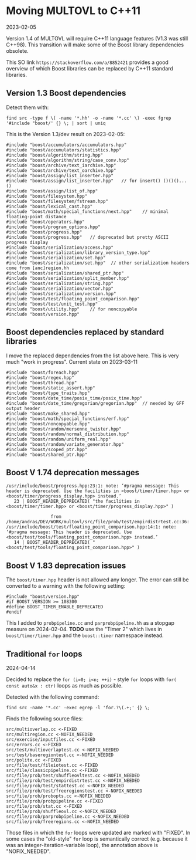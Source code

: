 # Moving MULTOVL to C++11

2023-02-05

Version 1.4 of MULTOVL will require C++11 language features
(V1.3 was still C++98). This transition will make some of the Boost
library dependencies obsolete.

This SO link `https://stackoverflow.com/a/8852421` provides a good overview
of which Boost libraries can be replaced by C++11 standard libraries.

## Version 1.3 Boost dependencies

Detect them with:

`find src -type f \( -name '*.hh' -o -name '*.cc' \) -exec fgrep '#include "boost/' {} \; | sort | uniq`

This is the Version 1.3/dev result on 2023-02-05:

```
#include "boost/accumulators/accumulators.hpp"
#include "boost/accumulators/statistics.hpp"
#include "boost/algorithm/string.hpp"
#include "boost/algorithm/string/case_conv.hpp"
#include "boost/archive/text_iarchive.hpp"
#include "boost/archive/text_oarchive.hpp"
#include "boost/assign/list_inserter.hpp"
#include "boost/assign/list_inserter.hpp"   // for insert() ()()()...()
#include "boost/assign/list_of.hpp"
#include "boost/filesystem.hpp"
#include "boost/filesystem/fstream.hpp"
#include "boost/lexical_cast.hpp"
#include "boost/math/special_functions/next.hpp"    // minimal floating-point distance
#include "boost/operators.hpp"
#include "boost/program_options.hpp"
#include "boost/progress.hpp"
#include "boost/progress.hpp"   // deprecated but pretty ASCII progress display
#include "boost/serialization/access.hpp"
#include "boost/serialization/library_version_type.hpp"
#include "boost/serialization/set.hpp"
#include "boost/serialization/set.hpp"  // other serialization headers come from [anc]region.hh
#include "boost/serialization/shared_ptr.hpp"
#include "boost/serialization/split_member.hpp"
#include "boost/serialization/string.hpp"
#include "boost/serialization/vector.hpp"
#include "boost/serialization/version.hpp"
#include "boost/test/floating_point_comparison.hpp"
#include "boost/test/unit_test.hpp"
#include "boost/utility.hpp"    // for noncopyable
#include "boost/version.hpp"
```

## Boost dependencies replaced by standard libraries

I move the replaced dependencies from the list above here.
This is very much "work in progress".
Current state on 2023-03-11

```
#include "boost/foreach.hpp"
#include "boost/regex.hpp"
#include "boost/thread.hpp"
#include "boost/static_assert.hpp"
#include "boost/type_traits.hpp"
#include "boost/date_time/posix_time/posix_time.hpp"
#include "boost/date_time/gregorian/gregorian.hpp"  // needed by GFF output header
#include "boost/make_shared.hpp"
#include "boost/math/special_functions/erf.hpp"
#include "boost/noncopyable.hpp"
#include "boost/random/mersenne_twister.hpp"
#include "boost/random/normal_distribution.hpp"
#include "boost/random/uniform_real.hpp"
#include "boost/random/variate_generator.hpp"
#include "boost/scoped_ptr.hpp"
#include "boost/shared_ptr.hpp"
```

## Boost V 1.74 deprecation messages

```
/usr/include/boost/progress.hpp:23:1: note: ‘#pragma message: This header is deprecated. Use the facilities in <boost/timer/timer.hpp> or <boost/timer/progress_display.hpp> instead.’
   23 | BOOST_HEADER_DEPRECATED( "the facilities in <boost/timer/timer.hpp> or <boost/timer/progress_display.hpp>" )
```

```
                 from /home/andras/DEV/WORK/multovl/src/file/prob/test/empirdistrtest.cc:36:
/usr/include/boost/test/floating_point_comparison.hpp:14:1: note: ‘#pragma message: This header is deprecated. Use <boost/test/tools/floating_point_comparison.hpp> instead.’
   14 | BOOST_HEADER_DEPRECATED( "<boost/test/tools/floating_point_comparison.hpp>" )
```

## Boost V 1.83 deprecation issues

The `boost/timer.hpp` header is not allowed any longer. The error can still be
converted to a warning with the following setting:

```
#include "boost/version.hpp"
#if BOOST_VERSION >= 108300
#define BOOST_TIMER_ENABLE_DEPRECATED
#endif
```
This I added to `probpipeline.cc` and `parprobpipeline.hh` as a stopgap measure
on 2024-02-04. **TODO** use the "Timer 2" which lives in `boost/timer/timer.hpp`
and the `boost::timer` namespace instead.

## Traditional `for` loops

2024-04-14

Decided to replace the `for (i=0; i<n; ++i)` - style `for` loops 
with `for( const auto&x : ctr)` loops as much as possible.

Detected with the following command:

`find src -name '*.cc' -exec egrep -l 'for.?\(.+;' {} \;`

Finds the following source files:

```
src/multioverlap.cc <-FIXED
src/multiregion.cc <-NOFIX_NEEDED
src/exercise/inputfiles.cc <-FIXED
src/errors.cc <-FIXED
src/test/multioverlaptest.cc <-NOFIX_NEEDED
src/test/baseregiontest.cc <-NOFIX_NEEDED
src/polite.cc <-FIXED
src/file/test/fileiotest.cc <-FIXED
src/file/classicpipeline.cc <-FIXED
src/file/prob/test/shuffleovltest.cc <-NOFIX_NEEDED
src/file/prob/test/empirdistrtest.cc <-NOFIX_NEEDED
src/file/prob/test/stattest.cc <-NOFIX_NEEDED
src/file/prob/test/freeregionstest.cc <-NOFIX_NEEDED
src/file/prob/probopts.cc <-NOFIX_NEEDED
src/file/prob/probpipeline.cc <-FIXED
src/file/prob/stat.cc <-FIXED
src/file/prob/shuffleovl.cc <-NOFIX_NEEDED
src/file/prob/parprobpipeline.cc <-NOFIX_NEEDED
src/file/prob/freeregions.cc <-NOFIX_NEEDED
```

Those files in which the `for` loops were updated are marked with "FIXED".
In some cases the "old-style" `for` loop is semantically correct (e.g.
because it was an integer-iteration-variable loop), the annotation above is "NOFIX_NEEDED".
